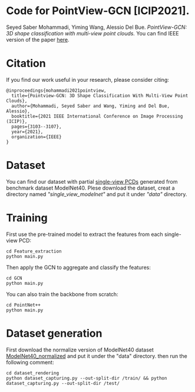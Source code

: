 # Code for PointView-GCN [ICIP2021].
Seyed Saber Mohammadi, Yiming Wang, Alessio Del Bue. *PointView-GCN: 3D shape classification with multi-view point clouds.* You can find IEEE version of the paper [here](https://ieeexplore.ieee.org/document/9506426).

# Citation
If you find our work useful in your research, please consider citing:
```
@inproceedings{mohammadi2021pointview,
  title={Pointview-GCN: 3D Shape Classification With Multi-View Point Clouds},
  author={Mohammadi, Seyed Saber and Wang, Yiming and Del Bue, Alessio},
  booktitle={2021 IEEE International Conference on Image Processing (ICIP)},
  pages={3103--3107},
  year={2021},
  organization={IEEE}
}
```

# Dataset
You can find our dataset with partial [single-view PCDs](https://drive.google.com/file/d/1Z-Te9Vw_PhQDCIc_zxyemwiBjI-BeBLK/view?usp=sharing) generated from benchmark dataset ModelNet40. Plese download the dataset, creat a directory named *"single_view_modelnet"* and put it under *"data"* directory.

# Training 

First use the pre-trained model to extract the features from each single-view PCD:

```
cd Feature_extraction
python main.py
```

Then apply the GCN to aggregate and classify the features:
```
cd GCN
python main.py
```

You can also train the backbone from scratch:
```
cd PointNet++
python main.py
```

# Dataset generation
First download the normalize version of ModelNet40 dataset [ModelNet40_normalized](https://drive.google.com/drive/my-drive) and put it under the "data" directory. then run the following comment: 
```
cd dataset_rendering
python dataset_capturing.py --out-split-dir /train/ && python dataset_capturing.py --out-split-dir /test/

```


